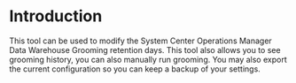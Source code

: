 # Introduction
This tool can be used to modify the System Center Operations Manager Data Warehouse Grooming retention days. This tool also allows you to see grooming history, you can also manually run grooming. You may also export the current configuration so you can keep a backup of your settings.
